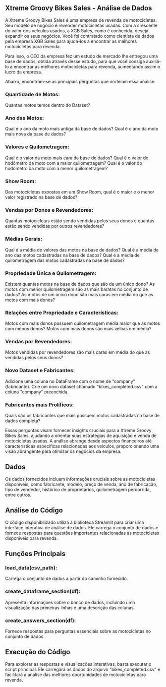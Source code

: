 ## Xtreme Groovy Bikes Sales - Análise de Dados

A Xtreme Groovy Bikes Sales é uma empresa de revenda de motocicletas. Seu modelo de nogócio é revender motocicletas usadas. Com a crescente do valor dos veículos usados, a XGB Sales, como é conhecida, deseja expandir os seus negócios. Você foi contratado como cientista de dados pela empresa XGB Sales para ajudá-los a encontrar as melhores motocicletas para revenda. 

Para isso, o CEO da empresa fez um estudo de mercado lhe entregou uma base de dados, obtida através desse estudo, para que você consiga auxiliá-lo a encontrar as melhores motocicletas para revenda, aumentando assim o lucro da empresa.

Abaixo, encontram-se as principais perguntas que norteiam essa análise:

### Quantidade de Motos:

Quantas motos temos dentro do Dataset?

###  Ano das Motos:

Qual é o ano da moto mais antiga da base de dados?
Qual é o ano da moto mais nova da base de dados?

### Valores e Quilometragem:

Qual é o valor da moto mais cara da base de dados?
Qual é o valor do hodômetro da moto com a maior quilometragem?
Qual é o valor do hodômetro da moto com a menor quilometragem?

### Show Room:

Das motocicletas expostas em um Show Room, qual é o maior e o menor valor registrado na base de dados?

### Vendas por Donos e Revendedores:

Quantas motocicletas estão sendo vendidas pelos seus donos e quantas estão sendo vendidas por outros revendedores?

### Médias Gerais:

Qual é a média de valores das motos na base de dados?
Qual é a média de ano das motos cadastradas na base de dados?
Qual é a média de quilometragem das motos cadastradas na base de dados?

### Propriedade Única e Quilometragem:

Existem quantas motos na base de dados que são de um único dono?
As motos com menor quilometragem são as mais baratas no conjunto de dados?
As motos de um único dono são mais caras em média do que as motos com mais donos?

### Relações entre Propriedade e Características:

Motos com mais donos possuem quilometragem média maior que as motos com menos donos?
Motos com mais donos são mais velhas em média?

### Vendas por Revendedores:

Motos vendidas por revendedores são mais caras em média do que as vendidas pelos seus donos?

### Novo Dataset e Fabricantes:

Adicione uma coluna no DataFrame com o nome de "company" (fabricante).
Crie um novo dataset chamado "bikes_completed.csv" com a coluna "company" preenchida.

### Fabricantes mais Prolíficos:

Quais são os fabricantes que mais possuem motos cadastradas na base de dados completa?

Essas perguntas visam fornecer insights cruciais para a Xtreme Groovy Bikes Sales, ajudando a orientar suas estratégias de aquisição e venda de motocicletas usadas. A análise abrange desde aspectos financeiros até características específicas relacionadas aos veículos, proporcionando uma visão abrangente para otimizar os negócios da empresa.

## Dados
Os dados fornecidos incluem informações cruciais sobre as motocicletas disponíveis, como fabricante, modelo, preço de venda, ano de fabricação, tipo de vendedor, histórico de proprietários, quilometragem percorrida, entre outros.

## Análise do Código

O código disponibilizado utiliza a biblioteca Streamlit para criar uma interface interativa de análise de dados. Ele carrega o conjunto de dados e fornece respostas para questões importantes relacionadas às motocicletas disponíveis para revenda.

## Funções Principais

### load_data(csv_path):

 Carrega o conjunto de dados a partir do caminho fornecido.

### create_dataframe_section(df):
 Apresenta informações sobre o banco de dados, incluindo uma visualização das primeiras linhas e uma descrição das colunas.

### create_answers_section(df): 

Fornece respostas para perguntas essenciais sobre as motocicletas no conjunto de dados.

## Execução do Código

Para explorar as respostas e visualizações interativas, basta executar o script principal. Ele carregará os dados do arquivo "bikes_completed.csv" e facilitará a análise das melhores oportunidades de motocicletas para revenda.




